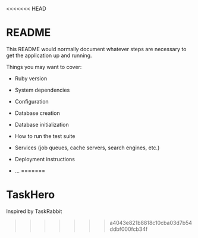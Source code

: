 <<<<<<< HEAD
# README

This README would normally document whatever steps are necessary to get the
application up and running.

Things you may want to cover:

* Ruby version

* System dependencies

* Configuration

* Database creation

* Database initialization

* How to run the test suite

* Services (job queues, cache servers, search engines, etc.)

* Deployment instructions

* ...
=======
# TaskHero
Inspired by TaskRabbit
>>>>>>> a4043e821b8818c10cba03d7b54ddbf000fcb34f
